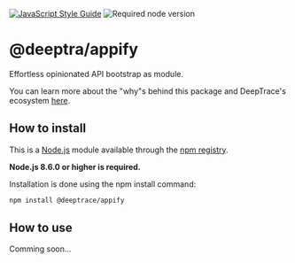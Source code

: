 [![JavaScript Style Guide](https://img.shields.io/badge/code_style-standard-brightgreen.svg)](https://standardjs.com)
![Required node version](https://img.shields.io/node/v/@deeptrace/appify.svg?style=flat)

# @deeptra/appify

Effortless opinionated API bootstrap as module.

You can learn more about the "why"s behind this package and DeepTrace's ecosystem [here](https://app.gitbook.com/@deeptrace/s/docs/js-packages/deeptrace-appify).


## How to install

This is a [Node.js](https://nodejs.org/en/) module available through the [npm registry](https://www.npmjs.com).

**Node.js 8.6.0 or higher is required.**

Installation is done using the npm install command:

```sh
npm install @deeptrace/appify
```

## How to use

Comming soon...

